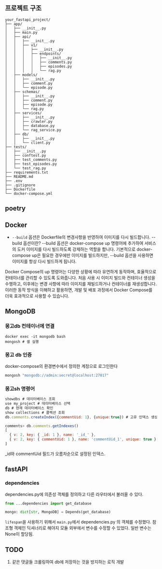 ## 프로젝트 구조
```
your_fastapi_project/
├── app/
│   ├── __init__.py
│   ├── main.py
│   ├── api/
│   │   ├── __init__.py
│   │   ├── v1/
│   │   │   ├── __init__.py
│   │   │   ├── endpoints/
│   │   │   │   ├── __init__.py
│   │   │   │   ├── comments.py
│   │   │   │   ├── episodes.py
│   │   │   │   └── rag.py
│   ├── models/
│   │   ├── __init__.py
│   │   ├── comment.py
│   │   └── episode.py
│   ├── schemas/
│   │   ├── __init__.py
│   │   ├── comment.py
│   │   ├── episode.py
│   │   └── rag.py
│   ├── services/
│   │   ├── __init__.py
│   │   ├── crawler.py
│   │   ├── database.py
│   │   └── rag_service.py
│   ├── db/
│   │   ├── __init__.py
│   │   └── client.py
├── tests/
│   ├── __init__.py
│   ├── conftest.py
│   ├── test_comments.py
│   ├── test_episodes.py
│   └── test_rag.py
├── requirements.txt
├── README.md
├── .env
├── .gitignore
├── Dockerfile
└── docker-compose.yml
```


## poetry


## Docker
- `--build` 옵션은 Dockerfile의 변경사항을 반영하여 이미지를 다시 빌드합니다.
--build 옵션이란?
--build 옵션은 docker-compose up 명령어에 추가하여 서비스의 도커 이미지를 다시 빌드하도록 강제하는 역할을 합니다. 기본적으로 docker-compose up은 필요한 경우에만 이미지를 빌드하지만, --build 옵션을 사용하면 이미지를 항상 다시 빌드하게 됩니다.

Docker Compose의 up 명령어는 다양한 상황에 따라 유연하게 동작하며, 효율적으로 컨테이너를 관리할 수 있도록 도와줍니다. 처음 사용 시 이미지 빌드와 컨테이너 생성을 수행하고, 이후에는 변경 사항에 따라 이미지를 재빌드하거나 컨테이너를 재생성합니다. 이러한 동작 방식을 이해하고 활용하면, 개발 및 배포 과정에서 Docker Compose를 더욱 효과적으로 사용할 수 있습니다.

## MongoDB

### 몽고db 컨테이너에 연결
```
docker exec -it mongodb bash
mongosh # 셀 실행
```

### 몽고 db 인증
docker-compose의 환경변수에서 정의한 계정으로 로그인한다
```bash
mongosh "mongodb://admin:secret@localhost:27017"
```

### 몽고sh 명령어
```js
showdbs # 데이터베이스 조회
use my_project # 데이터베이스 선택
db # 현재 데이터베이스 확인
show collections # 콜렉션 조회
db.comments.createIndex({commentUid: 1}, {unique:true}) # 고유 인덱스 생성
```
```js
comments> db.comments.getIndexes()
[
  { v: 2, key: { _id: 1 }, name: '_id_' },
  { v: 2, key: { commentUid: 1 }, name: 'commentUid_1', unique: true }
]
```
_id와 commentUid 필드가 오름차순으로 설정된 인덱스.


## fastAPI

### dependencies

dependencies.py에 의존성 객체를 정의하고 다른 라우터에서 불러올 수 있다.
``` python
from ...dependencies import get_database

mongo: dict[str, MongoDB] = Depends(get_database)
```
`lifespan`을 사용하기 위해서 `main.py`에서 dependencies.py 의 객체를 수정했다.
참조형 객체인 딕셔너리로 해야지 모듈 외부에서 변수를 수정할 수 있었다. 일반 변수는 None이 할당됨.



## TODO

1. 같은 댓글들 크롤링하여 db에 저장하는 것을 방지하는 로직 개발